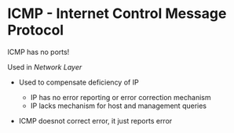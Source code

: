 # ICMP - Internet Control Message Protocol

ICMP has no ports!

Used in *Network Layer*
- Used to compensate deficiency of IP
    - IP has no error reporting or error correction mechanism
    - IP lacks mechanism for host and management queries

- ICMP doesnot correct error, it just reports error
 